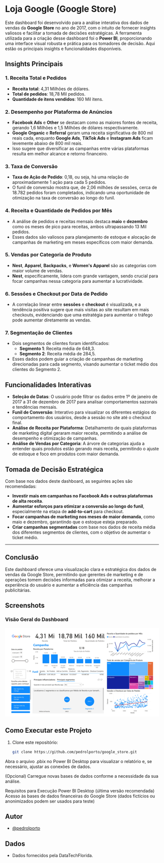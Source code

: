 # Loja Google (Google Store)
Este dashboard foi desenvolvido para a análise interativa dos dados de vendas da **Google Store** no ano de 2017, com o intuito de fornecer insights valiosos e facilitar a tomada de decisões estratégicas. A ferramenta utilizada para a criação desse dashboard foi o **Power BI**, proporcionando uma interface visual robusta e prática para os tomadores de decisão. Aqui estão os principais insights e funcionalidades disponíveis.

## Insights Principais

### 1. **Receita Total e Pedidos**
   - **Receita total**: 4,31 Milhões de dólares.
   - **Total de pedidos**: 18,78 Mil pedidos.
   - **Quantidade de itens vendidos**: 160 Mil itens.

### 2. **Desempenho por Plataforma de Anúncios**
   - **Facebook Ads** e **Other** se destacam como as maiores fontes de receita, gerando 1,6 Milhões e 1,5 Milhões de dólares respectivamente.
   - **Google Organic** e **Referral** geram uma receita significativa de 800 mil reais cada, enquanto **Google Ads**, **TikTok Ads** e **Instagram Ads** ficam levemente abaixo de 800 mil reais.
   - Isso sugere que diversificar as campanhas entre várias plataformas resulta em melhor alcance e retorno financeiro.

### 3. **Taxa de Conversão**
   - **Taxa de Ação de Pedido**: 0,18, ou seja, há uma relação de aproximadamente 1 ação para cada 5 pedidos.
   - O funil de conversão mostra que, de 2,06 milhões de sessões, cerca de 18.782 pedidos foram completados, indicando uma oportunidade de otimização na taxa de conversão ao longo do funil.

### 4. **Receita e Quantidade de Pedidos por Mês**
   - A análise de pedidos e receitas mensais destaca **maio** e **dezembro** como os meses de pico para receitas, ambos ultrapassando 13 Mil pedidos.
   - Esses dados são valiosos para planejamento de estoque e alocação de campanhas de marketing em meses específicos com maior demanda.

### 5. **Vendas por Categoria de Produto**
   - **Nest**, **Apparel**, **Backpacks**, e **Women's Apparel** são as categorias com maior volume de vendas.
   - **Nest**, especificamente, lidera com grande vantagem, sendo crucial para focar campanhas nessa categoria para aumentar a lucratividade.

### 6. **Sessões e Checkout por Data de Pedido**
   - A correlação linear entre **sessões** e **checkout** é visualizada, e a tendência positiva sugere que mais visitas ao site resultam em mais checkouts, evidenciando que uma estratégia para aumentar o tráfego pode aumentar diretamente as vendas.

### 7. **Segmentação de Clientes**
   - Dois segmentos de clientes foram identificados:
     - **Segmento 1**: Receita média de 648,3.
     - **Segmento 2**: Receita média de 284,5.
   - Esses dados podem guiar a criação de campanhas de marketing direcionadas para cada segmento, visando aumentar o ticket médio dos clientes do Segmento 2.

## Funcionalidades Interativas
- **Seleção de Datas**: O usuário pode filtrar os dados entre 1º de janeiro de 2017 a 31 de dezembro de 2017 para analisar comportamentos sazonais e tendências mensais.
- **Funil de Conversão**: Interativo para visualizar os diferentes estágios do comportamento dos usuários, desde a sessão no site até o checkout final.
- **Análise de Receita por Plataforma**: Detalhamento de quais plataformas de marketing digital geraram maior receita, permitindo a análise de desempenho e otimização de campanhas.
- **Análise de Vendas por Categoria**: A árvore de categorias ajuda a entender quais produtos estão gerando mais receita, permitindo o ajuste de estoque e foco em produtos com maior demanda.

## Tomada de Decisão Estratégica
Com base nos dados deste dashboard, as seguintes ações são recomendadas:
- **Investir mais em campanhas no Facebook Ads e outras plataformas de alta receita**.
- **Aumentar esforços para otimizar a conversão ao longo do funil**, especialmente na etapa de **add-to-cart** para checkout.
- **Focar campanhas de marketing nos meses de maior demanda**, como maio e dezembro, garantindo que o estoque esteja preparado.
- **Criar campanhas segmentadas** com base nos dados de receita média dos diferentes segmentos de clientes, com o objetivo de aumentar o ticket médio.

---

## Conclusão
Este dashboard oferece uma visualização clara e estratégica dos dados de vendas da Google Store, permitindo que gerentes de marketing e de operações tomem decisões informadas para otimizar a receita, melhorar a experiência do usuário e aumentar a eficiência das campanhas publicitárias.

## Screenshots

### Visão Geral do Dashboard
![Visão geral do dashboard](Screenshots/Google_Analytics_PT_page-0001.jpg)

## Como Executar este Projeto

1. Clone este repositório:
   ```bash
   git clone https://github.com/pedrolporto/google_store.git
Abra o arquivo .pbix no Power BI Desktop para visualizar o relatório e, se necessário, ajustar as conexões de dados.

(Opcional) Carregue novas bases de dados conforme a necessidade da sua análise.

Requisitos para Execução
Power BI Desktop (última versão recomendada)
Acesso às bases de dados financeiras do Google Store (dados fictícios ou anonimizados podem ser usados para teste)

## Autor

- [@pedrolporto](https://www.github.com/pedrolporto)

## Dados

- Dados fornecidos pela DataTechFlorida.
